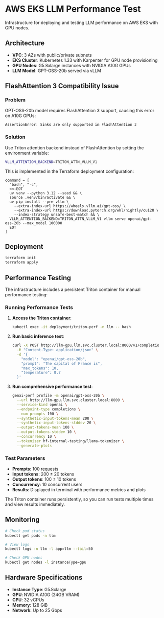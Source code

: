 # AWS EKS LLM Performance Test

Infrastructure for deploying and testing LLM performance on AWS EKS with GPU nodes.

## Architecture

- **VPC**: 3 AZs with public/private subnets
- **EKS Cluster**: Kubernetes 1.33 with Karpenter for GPU node provisioning
- **GPU Nodes**: G5.8xlarge instances with NVIDIA A10G GPUs
- **LLM Model**: GPT-OSS-20b served via vLLM

## FlashAttention 3 Compatibility Issue

### Problem
GPT-OSS-20b model requires FlashAttention 3 support, causing this error on A10G GPUs:
```
AssertionError: Sinks are only supported in FlashAttention 3
```

### Solution
Use Triton attention backend instead of FlashAttention by setting the environment variable:
```bash
VLLM_ATTENTION_BACKEND=TRITON_ATTN_VLLM_V1
```

This is implemented in the Terraform deployment configuration:
```hcl
command = [
  "bash", "-c",
  <<-EOT
  uv venv --python 3.12 --seed && \
  source .venv/bin/activate && \
  uv pip install --pre vllm \
    --extra-index-url https://wheels.vllm.ai/gpt-oss/ \
    --extra-index-url https://download.pytorch.org/whl/nightly/cu128 \
    --index-strategy unsafe-best-match && \
  VLLM_ATTENTION_BACKEND=TRITON_ATTN_VLLM_V1 vllm serve openai/gpt-oss-20b --max_model 100000
  EOT
]
```

## Deployment

```bash
terraform init
terraform apply
```

## Performance Testing

The infrastructure includes a persistent Triton container for manual performance testing:

### Running Performance Tests

1. **Access the Triton container**:
   ```bash
   kubectl exec -it deployment/triton-perf -n llm -- bash
   ```

2. **Run basic inference test**:
   ```bash
   curl -X POST http://llm-gpu.llm.svc.cluster.local:8000/v1/completions \
     -H "Content-Type: application/json" \
     -d '{
       "model": "openai/gpt-oss-20b",
       "prompt": "The capital of France is",
       "max_tokens": 10,
       "temperature": 0.7
     }'
   ```

3. **Run comprehensive performance test**:
   ```bash
   genai-perf profile -m openai/gpt-oss-20b \
     --url http://llm-gpu.llm.svc.cluster.local:8000 \
     --service-kind openai \
     --endpoint-type completions \
     --num-prompts 100 \
     --synthetic-input-tokens-mean 200 \
     --synthetic-input-tokens-stddev 20 \
     --output-tokens-mean 100 \
     --output-tokens-stddev 10 \
     --concurrency 10 \
     --tokenizer hf-internal-testing/llama-tokenizer \
     --generate-plots
   ```

### Test Parameters
- **Prompts**: 100 requests
- **Input tokens**: 200 ± 20 tokens
- **Output tokens**: 100 ± 10 tokens  
- **Concurrency**: 10 concurrent users
- **Results**: Displayed in terminal with performance metrics and plots

The Triton container runs persistently, so you can run tests multiple times and view results immediately.

## Monitoring

```bash
# Check pod status
kubectl get pods -n llm

# View logs
kubectl logs -n llm -l app=llm --tail=50

# Check GPU nodes
kubectl get nodes -l instanceType=gpu
```

## Hardware Specifications

- **Instance Type**: G5.8xlarge
- **GPU**: NVIDIA A10G (24GB VRAM)
- **CPU**: 32 vCPUs
- **Memory**: 128 GiB
- **Network**: Up to 25 Gbps
